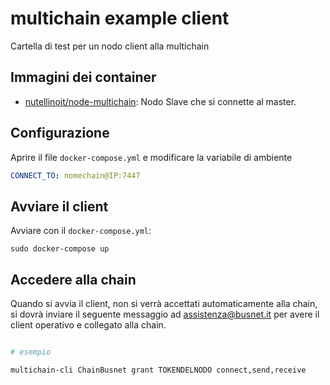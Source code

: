 # multichain example client

Cartella di test per un nodo client alla multichain

## Immagini dei container

* [nutellinoit/node-multichain](https://hub.docker.com/r/nutellinoit/node-multichain/): Nodo Slave che si connette al master.

## Configurazione

Aprire il file ```docker-compose.yml``` e modificare la variabile di ambiente

```yml
CONNECT_TO: nomechain@IP:7447
```

## Avviare il client

Avviare con il ```docker-compose.yml```:

```
sudo docker-compose up
```


## Accedere alla chain

Quando si avvia il client, non si verrà accettati automaticamente alla chain, si dovrà inviare il seguente messaggio ad assistenza@busnet.it per avere il client operativo e collegato alla chain.

```bash

# esempio

multichain-cli ChainBusnet grant TOKENDELNODO connect,send,receive
```